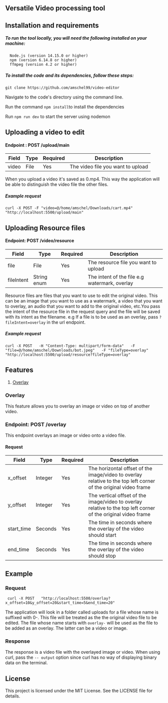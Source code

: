 
## Versatile Video processing tool
## Installation and requirements

##### To run the tool locally, you will need the following installed on your machine:
      Node.js (version 14.15.0 or higher)
      npm (version 6.14.8 or higher)
      ffmpeg (version 4.2 or higher)
##### To install the code and its dependencies, follow these steps:
``` git clone https://github.com/amschel99/video-editor ```


Navigate to the code's directory using the command line.

      
Run the command ```npm install```to install the dependencies

       
Run ``` npm run dev ``` to start the server using nodemon

 ## Uploading a video to edit
 #### Endpoint : POST /upload/main
 
 | Field | Type | Required | Description |
| --- | --- | --- | --- |
| video | File | Yes | The video file you want to upload |


When you upload a video it's saved as 0.mp4. This way the application will be able to distinguish the video file the other files. 

##### Example request

``` curl -X POST -F "video=@/home/amschel/Downloads/cart.mp4"  "http://localhost:5500/upload/main" ```

## Uploading Resource files
#### Endpoint: POST /video/resource

 | Field | Type | Required | Description |
| --- | --- | --- | --- |
| file | File | Yes | The resource file you want to upload |
| fileIntent | String enum | Yes | The intent of the file e.g watermark, overlay  |


Resource files are files that you want to use to edit the original video. This can be an image that you want to use as a watermark, a video that you want to overlay, an audio that you want to add to the original video, etc.You pass the intent of the resource file in the request query and the file will be saved with its intent as the filename. e.g If a file is to be used as an overlay, pass ```?fileIntent=overlay``` in the url endpoint.

##### Example request

``` curl -X POST   -H "Content-Type: multipart/form-data"   -F "file=@/home/amschel/Downloads/bot.jpeg"   -F "fileType=overlay"   "http://localhost:5500/upload/resource?fileType=overlay" ```

## Features
1. [Overlay](#overlay)

### <a id="overlay">Overlay</a>
This feature allows you to overlay an image or video on top of another video.
### Endpoint: POST /overlay

This endpoint overlays an image or video onto a video file.

#### Request
| Field | Type | Required | Description |
| --- | --- | --- | --- |
| x_offset | Integer | Yes | The horizontal offset of the image/video to overlay relative to the top left corner of the original video frame |
| y_offset | Integer | Yes | The vertical offset of the image/video to overlay relative to the top left corner of the original video frame |
| start_time | Seconds | Yes | The time in seconds where the overlay of the video should start |
| end_time | Seconds | Yes | The time in seconds where the overlay of the video should stop |



## Example

### Request

``` curl -X POST   "http://localhost:5500/overlay?x_offset=10&y_offset=20&start_time=5&end_time=20"```

The application will look in a folder called uploads for a file whose name is suffixed with 0-. This file will be  treated as the the original video file to be edited. The file whose name starts with ```overlay-``` will be used as the file to be added as an overlay.
The latter can be a video or image.


### Response

The response is a video file with the overlayed image or video.
When using curl, pass the ``` -- output ``` option since curl has no way of displaying binary data on the terminal.

## License

This project is licensed under the MIT License. See the LICENSE file for details.
